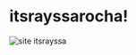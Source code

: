 # itsrayssarocha!
![site itsrayssa](https://user-images.githubusercontent.com/106279151/171723326-b02f1fc1-808b-488f-a509-7527bec452c4.gif)
